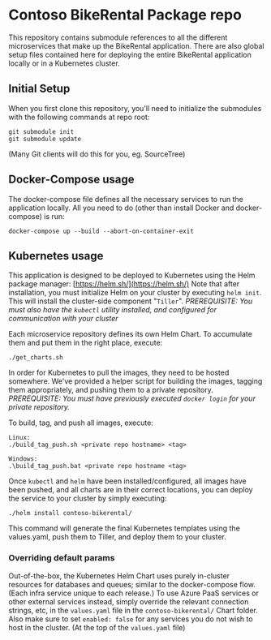 # Contoso BikeRental Package repo
This repository contains submodule references to all the different microservices that make up the BikeRental application. There are also global setup files contained here for deploying the entire BikeRental application locally or in a Kubernetes cluster.

## Initial Setup
When you first clone this repository, you'll need to initialize the submodules with the following commands at repo root:
```
git submodule init
git submodule update
```
(Many Git clients will do this for you, eg. SourceTree)

## Docker-Compose usage
The docker-compose file defines all the necessary services to run the application locally. All you need to do (other than install Docker and docker-compose) is run:
```
docker-compose up --build --abort-on-container-exit
```

## Kubernetes usage
This application is designed to be deployed to Kubernetes using the Helm package manager: [https://helm.sh/](https://helm.sh/)  Note that after installation, you must initialize Helm on your cluster by executing `helm init`.  This will install the cluster-side component "`Tiller`".
_PREREQUISITE: You must also have the `kubectl` utility installed, and configured for communication with your cluster_

Each microservice repository defines its own Helm Chart. To accumulate them and put them in the right place, execute:
```
./get_charts.sh
```

In order for Kubernetes to pull the images, they need to be hosted somewhere. We've provided a helper script for building the images, tagging them appropriately, and pushing them to a private repository.
_PREREQUISITE: You must have previously executed `docker login` for your private repository._

To build, tag, and push all images, execute:
```
Linux:
./build_tag_push.sh <private repo hostname> <tag>

Windows:
.\build_tag_push.bat <private repo hostname <tag>
```

Once `kubectl` and `helm` have been installed/configured, all images have been pushed, and all charts are in their correct locations, you can deploy the service to your cluster by simply executing:
```
./helm install contoso-bikerental/
```

This command will generate the final Kubernetes templates using the values.yaml, push them to Tiller, and deploy them to your cluster.

### Overriding default params
Out-of-the-box, the Kubernetes Helm Chart uses purely in-cluster resources for databases and queues; similar to the docker-compose flow.  (Each infra service unique to each release.)  To use Azure PaaS services or other external services instead, simply override the relevant connection strings, etc, in the `values.yaml` file in the `contoso-bikerental/` Chart folder.  Also make sure to set `enabled: false` for any services you do not wish to host in the cluster. (At the top of the `values.yaml` file)